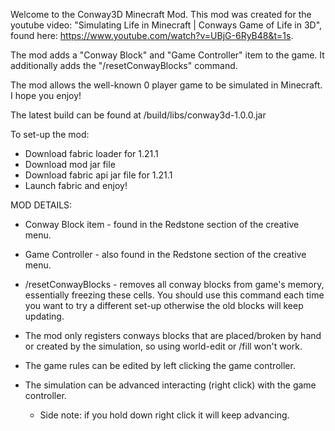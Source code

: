 Welcome to the Conway3D Minecraft Mod. This mod was created for the youtube video: "Simulating Life in Minecraft | Conways Game of Life in 3D", found here: https://www.youtube.com/watch?v=UBjG-6RyB48&t=1s.

The mod adds a "Conway Block" and "Game Controller" item to the game. It additionally adds the "/resetConwayBlocks" command.

The mod allows the well-known 0 player game to be simulated in Minecraft. I hope you enjoy!

The latest build can be found at /build/libs/conway3d-1.0.0.jar

To set-up the mod:
- Download fabric loader for 1.21.1
- Download mod jar file
- Download fabric api jar file for 1.21.1
- Launch fabric and enjoy!

MOD DETAILS:
- Conway Block item - found in the Redstone section of the creative menu.
- Game Controller - also found in the Redstone section of the creative menu.
- /resetConwayBlocks - removes all conway blocks from game's memory, essentially freezing these cells. You should use this command each time you want to try a different set-up otherwise the old blocks will keep updating.

- The mod only registers conways blocks that are placed/broken by hand or created by the simulation, so using world-edit or /fill won't work.
- The game rules can be edited by left clicking the game controller.
- The simulation can be advanced interacting (right click) with the game controller.
  - Side note: if you hold down right click it will keep advancing. 

